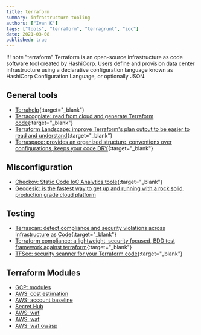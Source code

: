 ```yaml
---
title: terraform
summary: infrastructure tooling
authors: ["Ivan K"]
tags: ["tools", "terraform", "terragrunt", "ioc"]
date: 2021-03-08
published: true
---
```


!!! note "terraform"
    Terraform is an open-source infrastructure as code software tool created by HashiCorp. Users define and provision data center infrastructure using a declarative configuration language known as HashiCorp Configuration Language, or optionally JSON.

## General tools

- [Terrahelp](https://github.com/opencredo/terrahelp){:target="_blank"}
- [Terracogniate: read from cloud and generate Terraform code](https://github.com/cycloidio/terracognita){:target="_blank"}
- [Terraform Landscape: improve Terraform's plan output to be easier to read and understand][terr-landscape]{:target="_blank"}
- [Terraspace: provides an organized structure, conventions over configurations, keeps your code DRY](https://terraspace.cloud/){:target="_blank"}

## Misconfiguration

- [Checkov: Static Code IoC Analytics toole][checkov]{:target="_blank"}
- [Geodesic: is the fastest way to get up and running with a rock solid, production grade cloud platform](https://github.com/cloudposse/geodesic)

## Testing

- [Terrascan: detect compliance and security violations across Infrastructure as Code][terrascan]{:target="_blank"}
- [Terraform compliance: a lightweight, security focused, BDD test framework against terraform][terr-compliance]{:target="_blank"}
- [TFSec: security scanner for your Terraform code][tfsec]{:target="_blank"}

## Terraform Modules

- [GCP: modules](https://github.com/GoogleCloudPlatform/terraform-google-examples)
- [AWS: cost estimation](https://github.com/antonbabenko/terraform-cost-estimation)
- [AWS: account baseline](https://github.com/nozaq/terraform-aws-secure-baseline)
- [Secret Hub](https://secrethub.io/blog/secret-management-for-terraform/)
- [AWS: waf](https://github.com/ik-terraform/terraform-waf-owasp)
- [AWS: waf](https://github.com/ik-terraform/aws-waf-security-automation)
- [AWS: waf owasp](https://github.com/traveloka/terraform-aws-waf-owasp-top-10-rules)

<!-- resources -->
[terrascan]: https://github.com/accurics/terrascan
[terr-compliance]: https://github.com/eerkunt/terraform-compliance
[terr-landscape]: https://github.com/coinbase/terraform-landscape
[tfsec]: https://github.com/liamg/tfsec
[checkov]: https://github.com/bridgecrewio/checkov
